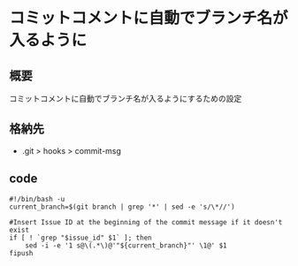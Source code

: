 # コミットコメントに自動でブランチ名が入るように
## 概要
コミットコメントに自動でブランチ名が入るようにするための設定

## 格納先
- .git > hooks > commit-msg

## code
	#!/bin/bash -u
	current_branch=$(git branch | grep '*' | sed -e 's/\*//')

	#Insert Issue ID at the beginning of the commit message if it doesn't exist
	if [ ! `grep "$issue_id" $1` ]; then
		sed -i -e '1 s@\(.*\)@'"${current_branch}"' \1@' $1
	fipush

